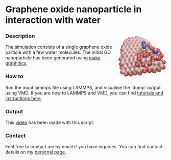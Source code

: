 # Graphene oxide nanoparticle in interaction with water

<img align="right" width="30%" src="GO-nanoparticle.jpg">

### Description

The simulation consists of a single graphene oxide particle with a few water molecules. The initial GO nanoparticle has been generated using [make graphitics](https://github.com/velocirobbie/make-graphitics).

### How to

Run the input.lammps file using LAMMPS, and visualise the 'dump' output using VMD. If you are new to LAMMPS and VMD, you can find [tutorials and instructions here](https://lammpstutorials.github.io/).

### Output

This [video](https://www.youtube.com/watch?v=5DaTJFEyUmI) has been made with this script.

### Contact

Feel free to contact me by email if you have inquiries. You can find contact details on my [personal page](https://simongravelle.github.io/).


